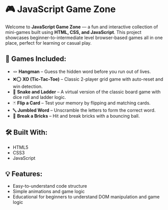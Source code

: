 # 🎮 JavaScript Game Zone

Welcome to **JavaScript Game Zone** — a fun and interactive collection of mini-games built using **HTML, CSS, and JavaScript**. This project showcases beginner-to-intermediate level browser-based games all in one place, perfect for learning or casual play.

## 🚀 Games Included:
- 🪢 **Hangman** – Guess the hidden word before you run out of lives.
- ❌⭕ **XO (Tic-Tac-Toe)** – Classic 2-player grid game with auto-reset and win detection.
- 🎲 **Snake and Ladder** – A virtual version of the classic board game with dice roll and ladder logic.
- 🃏 **Flip a Card** – Test your memory by flipping and matching cards.
- 🔤 **Jumbled Word** – Unscramble the letters to form the correct word.
- 🧱 **Break a Bricks** – Hit and break bricks with a bouncing ball.

## 🛠️ Built With:
- HTML5  
- CSS3  
- JavaScript

## 💡 Features:
- Easy-to-understand code structure  
- Simple animations and game logic  
- Educational for beginners to understand DOM manipulation and game logic
